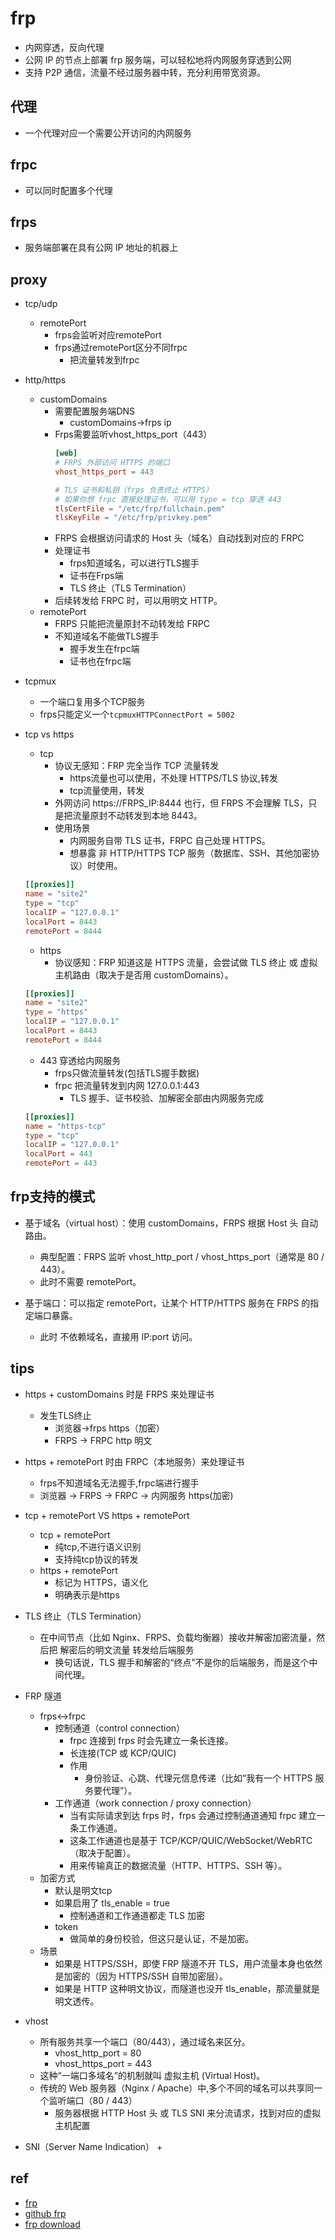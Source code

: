 # frp
+ 内网穿透，反向代理
+ 公网 IP 的节点上部署 frp 服务端，可以轻松地将内网服务穿透到公网
+ 支持 P2P 通信，流量不经过服务器中转，充分利用带宽资源。


## 代理
+ 一个代理对应一个需要公开访问的内网服务

## frpc
+ 可以同时配置多个代理


## frps
+ 服务端部署在具有公网 IP 地址的机器上


## proxy
+ tcp/udp
    + remotePort
        + frps会监听对应remotePort
        + frps通过remotePort区分不同frpc
            + 把流量转发到frpc


+ http/https
    + customDomains
        + 需要配置服务端DNS
            + customDomains->frps ip
        + Frps需要监听vhost_https_port（443）
            ```toml
            [web]
            # FRPS 外部访问 HTTPS 的端口
            vhost_https_port = 443

            # TLS 证书和私钥（frps 负责终止 HTTPS）
            # 如果你想 frpc 直接处理证书，可以用 type = tcp 穿透 443
            tlsCertFile = "/etc/frp/fullchain.pem"
            tlsKeyFile = "/etc/frp/privkey.pem"
            ```
        + FRPS 会根据访问请求的 Host 头（域名）自动找到对应的 FRPC
        + 处理证书
            + frps知道域名，可以进行TLS握手
            + 证书在Frps端
            + TLS 终止（TLS Termination）
        + 后续转发给 FRPC 时，可以用明文 HTTP。
    + remotePort
        + FRPS 只能把流量原封不动转发给 FRPC
        + 不知道域名不能做TLS握手
            + 握手发生在frpc端
            + 证书也在frpc端

+ tcpmux
    + 一个端口复用多个TCP服务
    + frps只能定义一个`tcpmuxHTTPConnectPort = 5002`

+ tcp vs https
    + tcp
        + 协议无感知：FRP 完全当作 TCP 流量转发
            + https流量也可以使用，不处理 HTTPS/TLS 协议,转发
            + tcp流量使用，转发
        + 外网访问 https://FRPS_IP:8444 也行，但 FRPS 不会理解 TLS，只是把流量原封不动转发到本地 8443。
        + 使用场景
            + 内网服务自带 TLS 证书，FRPC 自己处理 HTTPS。
            + 想暴露 非 HTTP/HTTPS TCP 服务（数据库、SSH、其他加密协议）时使用。
    ```toml
    [[proxies]]
    name = "site2"
    type = "tcp"
    localIP = "127.0.0.1"
    localPort = 8443
    remotePort = 8444
    ```
    + https
        + 协议感知：FRP 知道这是 HTTPS 流量，会尝试做 TLS 终止 或 虚拟主机路由（取决于是否用 customDomains）。
    ```toml
    [[proxies]]
    name = "site2"
    type = "https"
    localIP = "127.0.0.1"
    localPort = 8443
    remotePort = 8444
    ```
    + 443 穿透给内网服务
        + frps只做流量转发(包括TLS握手数据)
        + frpc 把流量转发到内网 127.0.0.1:443
            + TLS 握手、证书校验、加解密全部由内网服务完成
    ```toml
    [[proxies]]
    name = "https-tcp"
    type = "tcp"
    localIP = "127.0.0.1"
    localPort = 443
    remotePort = 443
    ```




## frp支持的模式
+ 基于域名（virtual host）：使用 customDomains，FRPS 根据 Host 头 自动路由。
    + 典型配置：FRPS 监听 vhost_http_port / vhost_https_port（通常是 80 / 443）。
    + 此时不需要 remotePort。

+ 基于端口：可以指定 remotePort，让某个 HTTP/HTTPS 服务在 FRPS 的指定端口暴露。
    + 此时 不依赖域名，直接用 IP:port 访问。

## tips
+ https + customDomains 时是 FRPS 来处理证书
    + 发生TLS终止
        + 浏览器->frps  https（加密）
        + FRPS → FRPC   http 明文

+ https + remotePort 时由 FRPC（本地服务）来处理证书
    + frps不知道域名无法握手,frpc端进行握手
    + 浏览器 → FRPS → FRPC → 内网服务 https(加密)


+ tcp + remotePort  VS https + remotePort
    + tcp + remotePort
        + 纯tcp,不进行语义识别
        + 支持纯tcp协议的转发
    + https + remotePort
        + 标记为 HTTPS，语义化
        + 明确表示是https

+ TLS 终止（TLS Termination）
    + 在中间节点（比如 Nginx、FRPS、负载均衡器）接收并解密加密流量，然后把 解密后的明文流量 转发给后端服务
        + 换句话说，TLS 握手和解密的“终点”不是你的后端服务，而是这个中间代理。

+ FRP 隧道
    + frps<->frpc
        + 控制通道（control connection）
            + frpc 连接到 frps 时会先建立一条长连接。
            + 长连接(TCP 或 KCP/QUIC)
            + 作用
                + 身份验证、心跳、代理元信息传递（比如“我有一个 HTTPS 服务要代理”）。
        + 工作通道（work connection / proxy connection）
            + 当有实际请求到达 frps 时，frps 会通过控制通道通知 frpc 建立一条工作通道。
            + 这条工作通道也是基于 TCP/KCP/QUIC/WebSocket/WebRTC（取决于配置）。
            + 用来传输真正的数据流量（HTTP、HTTPS、SSH 等）。
    + 加密方式
        + 默认是明文tcp
        + 如果启用了 tls_enable = true
            + 控制通道和工作通道都走 TLS 加密
        + token
            + 做简单的身份校验，但这只是认证，不是加密。
    + 场景
        + 如果是 HTTPS/SSH，即使 FRP 隧道不开 TLS，用户流量本身也依然是加密的（因为 HTTPS/SSH 自带加密层）。
        + 如果是 HTTP 这种明文协议，而隧道也没开 tls_enable，那流量就是明文透传。

+ vhost
    + 所有服务共享一个端口（80/443），通过域名来区分。
        + vhost_http_port = 80
        + vhost_https_port = 443
    + 这种“一端口多域名”的机制就叫 虚拟主机 (Virtual Host)。
    + 传统的 Web 服务器（Nginx / Apache）中,多个不同的域名可以共享同一个监听端口（80 / 443）
        + 服务器根据 HTTP Host 头 或 TLS SNI 来分流请求，找到对应的虚拟主机配置

+ SNI（Server Name Indication）
    + 
## ref
+ [frp](https://gofrp.org/zh-cn/docs/overview/)
+ [github frp](https://github.com/fatedier/frp)
+ [frp download](https://github.com/fatedier/frp/releases)